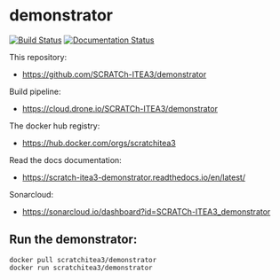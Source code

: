 # demonstrator
[![Build Status](https://cloud.drone.io/api/badges/SCRATCh-ITEA3/demonstrator/status.svg)](https://cloud.drone.io/SCRATCh-ITEA3/demonstrator) [![Documentation Status](https://readthedocs.org/projects/scratch-itea3-demonstrator/badge/?version=latest)](https://scratch-itea3-demonstrator.readthedocs.io/en/latest/?badge=latest)


This repository:
* https://github.com/SCRATCh-ITEA3/demonstrator

Build pipeline:
* https://cloud.drone.io/SCRATCh-ITEA3/demonstrator

The docker hub registry:
* https://hub.docker.com/orgs/scratchitea3

Read the docs documentation:
* https://scratch-itea3-demonstrator.readthedocs.io/en/latest/


Sonarcloud:
* https://sonarcloud.io/dashboard?id=SCRATCh-ITEA3_demonstrator

## Run the demonstrator:
```
docker pull scratchitea3/demonstrator
docker run scratchitea3/demonstrator
```
